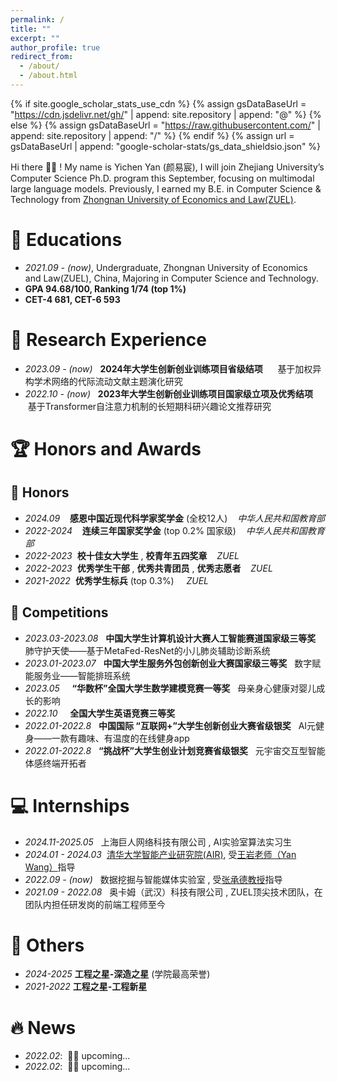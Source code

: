 ```yaml
---
permalink: /
title: ""
excerpt: ""
author_profile: true
redirect_from: 
  - /about/
  - /about.html
---
```


{% if site.google_scholar_stats_use_cdn %}
{% assign gsDataBaseUrl = "https://cdn.jsdelivr.net/gh/" | append: site.repository | append: "@" %}
{% else %}
{% assign gsDataBaseUrl = "https://raw.githubusercontent.com/" | append: site.repository | append: "/" %}
{% endif %}
{% assign url = gsDataBaseUrl | append: "google-scholar-stats/gs_data_shieldsio.json" %}

<span class='anchor' id='about-me'></span>


Hi there 👋👋 !
My name is Yichen Yan (颜易宸), I will join Zhejiang University’s Computer Science Ph.D. program this September, focusing on multimodal large language models. Previously, I earned my B.E. in Computer Science & Technology from [Zhongnan University of Economics and Law(ZUEL)](https://www.zuel.edu.cn/).

# 📖 Educations
- *2021.09 - (now)*, Undergraduate, Zhongnan University of Economics and Law(ZUEL), China, Majoring in Computer Science and Technology.
- **GPA 94.68/100, Ranking 1/74 (top 1%)**
- **CET-4 681, CET-6 593**

# 📝 Research Experience
- *2023.09 - (now)* &nbsp; **2024年大学生创新创业训练项目省级结项**   &nbsp; &nbsp;&nbsp; 基于加权异构学术网络的代际流动文献主题演化研究
- *2022.10 - (now)* &nbsp; **2023年大学生创新创业训练项目国家级立项及优秀结项** &nbsp;基于Transformer自注意力机制的长短期科研兴趣论文推荐研究

# 🏆 Honors and Awards
## 🏅 Honors
- *2024.09*  &nbsp; &nbsp;**感恩中国近现代科学家奖学金**   (全校12人)              &nbsp;&nbsp;      *中华人民共和国教育部*
- *2022-2024*  &nbsp; &nbsp;**连续三年国家奖学金**   (top 0.2% 国家级)              &nbsp;&nbsp;      *中华人民共和国教育部*
- *2022-2023* &nbsp;**校十佳女大学生** , **校青年五四奖章**   &nbsp;&nbsp; *ZUEL*
- *2022-2023* &nbsp;**优秀学生干部** , **优秀共青团员** , **优秀志愿者**  &nbsp;&nbsp; *ZUEL*
- *2021-2022*&nbsp; **优秀学生标兵** (top 0.3%)                       &nbsp;&nbsp;&nbsp;    *ZUEL*
## 🎏 Competitions
- *2023.03-2023.08* &nbsp; **中国大学生计算机设计大赛人工智能赛道国家级三等奖** &nbsp; 肺守护天使——基于MetaFed-ResNet的小儿肺炎辅助诊断系统  
- *2023.01-2023.07* &nbsp; **中国大学生服务外包创新创业大赛国家级三等奖**       &nbsp;  数字赋能服务业——智能排班系统
- *2023.05*       &nbsp; &nbsp;  **“华数杯”全国大学生数学建模竞赛一等奖**     &nbsp;    母亲身心健康对婴儿成长的影响
- *2022.10*       &nbsp;  &nbsp; **全国大学生英语竞赛三等奖**         
- *2022.01-2022.8* &nbsp;  **中国国际 “互联网+”大学生创新创业大赛省级银奖**   &nbsp;    AI元健身——一款有趣味、有温度的在线健身app
- *2022.01-2022.8*  &nbsp; **“挑战杯”大学生创业计划竞赛省级银奖**           &nbsp;      元宇宙交互型智能体感终端开拓者

# 💻 Internships
- *2024.11-2025.05*  &nbsp; 上海巨人网络科技有限公司 , AI实验室算法实习生
- *2024.01 - 2024.03* &nbsp;[清华大学智能产业研究院(AIR)](https://air.tsinghua.edu.cn/), 受[王岩老师（Yan Wang）](https://yanwang202199.github.io/)指导
- *2022.09 - (now)*  &nbsp; 数据挖掘与智能媒体实验室 , 受[张承德教授](https://xagx.zuel.edu.cn/2016/0918/c7239a202075/page.htm)指导
- *2021.09 - 2022.08*  &nbsp; 奥卡姆（武汉）科技有限公司 , ZUEL顶尖技术团队，在团队内担任研发岗的前端工程师至今
  
# 💬 Others
- *2024-2025* **工程之星-深造之星** (学院最高荣誉)
- *2021-2022* **工程之星-工程新星** 
  
# 🔥 News
- *2022.02*: &nbsp;🎉🎉 upcoming...
- *2022.02*: &nbsp;🎉🎉 upcoming...


